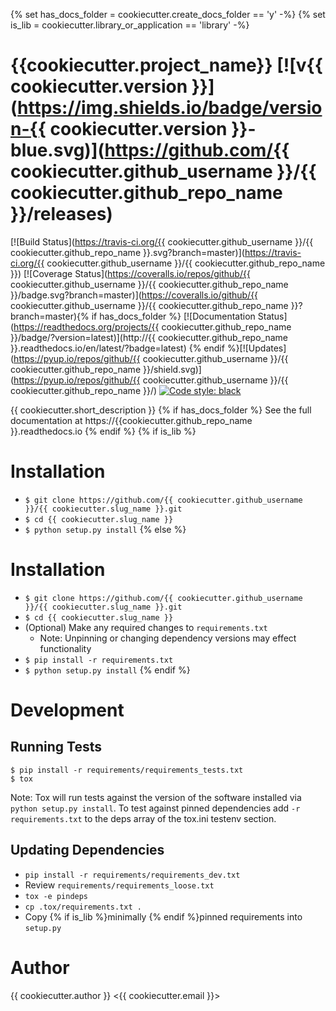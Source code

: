 {% set has_docs_folder = cookiecutter.create_docs_folder == 'y' -%}
{% set is_lib = cookiecutter.library_or_application == 'library' -%}
# {{cookiecutter.project_name}} [![v{{ cookiecutter.version }}](https://img.shields.io/badge/version-{{ cookiecutter.version }}-blue.svg)](https://github.com/{{ cookiecutter.github_username }}/{{ cookiecutter.github_repo_name }}/releases) 

[![Build Status](https://travis-ci.org/{{ cookiecutter.github_username }}/{{ cookiecutter.github_repo_name }}.svg?branch=master)](https://travis-ci.org/{{ cookiecutter.github_username }}/{{ cookiecutter.github_repo_name }}) [![Coverage Status](https://coveralls.io/repos/github/{{ cookiecutter.github_username }}/{{ cookiecutter.github_repo_name }}/badge.svg?branch=master)](https://coveralls.io/github/{{ cookiecutter.github_username }}/{{ cookiecutter.github_repo_name }}?branch=master){% if has_docs_folder %} [![Documentation Status](https://readthedocs.org/projects/{{ cookiecutter.github_repo_name }}/badge/?version=latest)](http://{{ cookiecutter.github_repo_name }}.readthedocs.io/en/latest/?badge=latest) {% endif %}[![Updates](https://pyup.io/repos/github/{{ cookiecutter.github_username }}/{{ cookiecutter.github_repo_name }}/shield.svg)](https://pyup.io/repos/github/{{ cookiecutter.github_username }}/{{ cookiecutter.github_repo_name }}/) [![Code style: black](https://img.shields.io/badge/code%20style-black-000000.svg)](https://github.com/ambv/black)

{{ cookiecutter.short_description }}
{% if has_docs_folder %}
See the full documentation at https://{{cookiecutter.github_repo_name }}.readthedocs.io
{% endif %}
{% if is_lib %}
# Installation
- ```$ git clone https://github.com/{{ cookiecutter.github_username }}/{{ cookiecutter.slug_name }}.git```
- ```$ cd {{ cookiecutter.slug_name }}```
- ```$ python setup.py install```
{% else %}
# Installation
- ```$ git clone https://github.com/{{ cookiecutter.github_username }}/{{ cookiecutter.slug_name }}.git```
- ```$ cd {{ cookiecutter.slug_name }}```
- (Optional) Make any required changes to ```requirements.txt```
    - Note: Unpinning or changing dependency versions may effect functionality
- ```$ pip install -r requirements.txt```
- ```$ python setup.py install```
{% endif %}
# Development
## Running Tests
```
$ pip install -r requirements/requirements_tests.txt
$ tox
```
Note: Tox will run tests against the version of the software installed via ```python setup.py install```.
To test against pinned dependencies add ```-r requirements.txt``` to the deps array of the tox.ini testenv
section.

## Updating Dependencies
- ```pip install -r requirements/requirements_dev.txt```
- Review ```requirements/requirements_loose.txt```
- ```tox -e pindeps```
- ```cp .tox/requirements.txt .```
- Copy {% if is_lib %}minimally {% endif %}pinned requirements into ```setup.py```

# Author
{{ cookiecutter.author }} <{{ cookiecutter.email }}>

